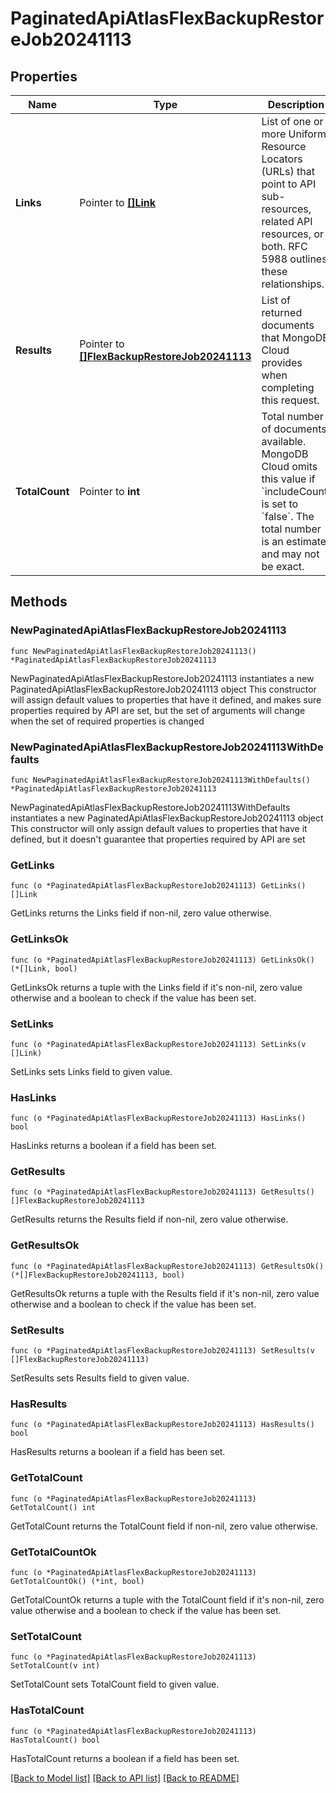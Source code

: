 # PaginatedApiAtlasFlexBackupRestoreJob20241113

## Properties

Name | Type | Description | Notes
------------ | ------------- | ------------- | -------------
**Links** | Pointer to [**[]Link**](Link.md) | List of one or more Uniform Resource Locators (URLs) that point to API sub-resources, related API resources, or both. RFC 5988 outlines these relationships. | [optional] [readonly] 
**Results** | Pointer to [**[]FlexBackupRestoreJob20241113**](FlexBackupRestoreJob20241113.md) | List of returned documents that MongoDB Cloud provides when completing this request. | [optional] [readonly] 
**TotalCount** | Pointer to **int** | Total number of documents available. MongoDB Cloud omits this value if &#x60;includeCount&#x60; is set to &#x60;false&#x60;. The total number is an estimate and may not be exact. | [optional] [readonly] 

## Methods

### NewPaginatedApiAtlasFlexBackupRestoreJob20241113

`func NewPaginatedApiAtlasFlexBackupRestoreJob20241113() *PaginatedApiAtlasFlexBackupRestoreJob20241113`

NewPaginatedApiAtlasFlexBackupRestoreJob20241113 instantiates a new PaginatedApiAtlasFlexBackupRestoreJob20241113 object
This constructor will assign default values to properties that have it defined,
and makes sure properties required by API are set, but the set of arguments
will change when the set of required properties is changed

### NewPaginatedApiAtlasFlexBackupRestoreJob20241113WithDefaults

`func NewPaginatedApiAtlasFlexBackupRestoreJob20241113WithDefaults() *PaginatedApiAtlasFlexBackupRestoreJob20241113`

NewPaginatedApiAtlasFlexBackupRestoreJob20241113WithDefaults instantiates a new PaginatedApiAtlasFlexBackupRestoreJob20241113 object
This constructor will only assign default values to properties that have it defined,
but it doesn't guarantee that properties required by API are set

### GetLinks

`func (o *PaginatedApiAtlasFlexBackupRestoreJob20241113) GetLinks() []Link`

GetLinks returns the Links field if non-nil, zero value otherwise.

### GetLinksOk

`func (o *PaginatedApiAtlasFlexBackupRestoreJob20241113) GetLinksOk() (*[]Link, bool)`

GetLinksOk returns a tuple with the Links field if it's non-nil, zero value otherwise
and a boolean to check if the value has been set.

### SetLinks

`func (o *PaginatedApiAtlasFlexBackupRestoreJob20241113) SetLinks(v []Link)`

SetLinks sets Links field to given value.

### HasLinks

`func (o *PaginatedApiAtlasFlexBackupRestoreJob20241113) HasLinks() bool`

HasLinks returns a boolean if a field has been set.
### GetResults

`func (o *PaginatedApiAtlasFlexBackupRestoreJob20241113) GetResults() []FlexBackupRestoreJob20241113`

GetResults returns the Results field if non-nil, zero value otherwise.

### GetResultsOk

`func (o *PaginatedApiAtlasFlexBackupRestoreJob20241113) GetResultsOk() (*[]FlexBackupRestoreJob20241113, bool)`

GetResultsOk returns a tuple with the Results field if it's non-nil, zero value otherwise
and a boolean to check if the value has been set.

### SetResults

`func (o *PaginatedApiAtlasFlexBackupRestoreJob20241113) SetResults(v []FlexBackupRestoreJob20241113)`

SetResults sets Results field to given value.

### HasResults

`func (o *PaginatedApiAtlasFlexBackupRestoreJob20241113) HasResults() bool`

HasResults returns a boolean if a field has been set.
### GetTotalCount

`func (o *PaginatedApiAtlasFlexBackupRestoreJob20241113) GetTotalCount() int`

GetTotalCount returns the TotalCount field if non-nil, zero value otherwise.

### GetTotalCountOk

`func (o *PaginatedApiAtlasFlexBackupRestoreJob20241113) GetTotalCountOk() (*int, bool)`

GetTotalCountOk returns a tuple with the TotalCount field if it's non-nil, zero value otherwise
and a boolean to check if the value has been set.

### SetTotalCount

`func (o *PaginatedApiAtlasFlexBackupRestoreJob20241113) SetTotalCount(v int)`

SetTotalCount sets TotalCount field to given value.

### HasTotalCount

`func (o *PaginatedApiAtlasFlexBackupRestoreJob20241113) HasTotalCount() bool`

HasTotalCount returns a boolean if a field has been set.

[[Back to Model list]](../README.md#documentation-for-models) [[Back to API list]](../README.md#documentation-for-api-endpoints) [[Back to README]](../README.md)



